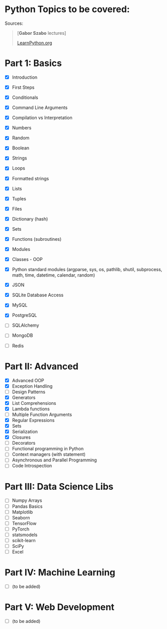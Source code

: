 # Python Topics to be covered:

Sources: 
> [**Gabor Szabo** lectures]
>
> <a href='LearnPython.org'>LearnPython.org</a>
> 
# Part 1: Basics

- [x] Introduction
- [x] First Steps
- [x] Conditionals
- [x] Command Line Arguments
- [x] Compilation vs Interpretation
- [x] Numbers
- [x] Random
- [x] Boolean
- [x] Strings
- [x] Loops
- [x] Formatted strings
- [x] Lists
- [x] Tuples
- [x] Files
- [x] Dictionary (hash)
- [x] Sets
- [x] Functions (subroutines)
- [x] Modules
- [x] Classes - OOP
- [x] Python standard modules (argparse, sys, os, pathlib, shutil, subprocess, math, time, datetime, calendar, random)
- [x] JSON
- [x] SQLite Database Access
- [x] MySQL
- [x] PostgreSQL
- [ ] SQLAlchemy
- [ ] MongoDB
- [ ] Redis


# Part II: Advanced
- [x] Advanced OOP
- [x] Exception Handling
- [ ] Design Patterns
- [x] Generators
- [x] List Comprehensions
- [x] Lambda functions
- [ ] Multiple Function Arguments
- [x] Regular Expressions
- [x] Sets
- [x] Serialization
- [x] Closures
- [ ] Decorators
- [ ] Functional programming in Python
- [ ] Context managers (with statement)
- [ ] Asynchronous and Parallel Programming
- [ ] Code Introspection

# Part III: Data Science Libs
- [ ] Numpy Arrays
- [ ] Pandas Basics
- [ ] Matplotlib
- [ ] Seaborn
- [ ] TensorFlow
- [ ] PyTorch
- [ ] statsmodels
- [ ] scikit-learn
- [ ] SciPy
- [ ] Excel

# Part IV: Machine Learning
- [ ] (to be added)

# Part V: Web Development

- [ ] (to be added)
